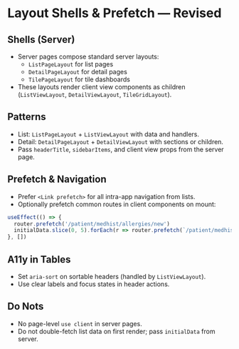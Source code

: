 # Layout Shells & Prefetch — Revised

## Shells (Server)
- Server pages compose standard server layouts:
  - `ListPageLayout` for list pages
  - `DetailPageLayout` for detail pages
  - `TilePageLayout` for tile dashboards
- These layouts render client view components as children (`ListViewLayout`, `DetailViewLayout`, `TileGridLayout`).

## Patterns
- List: `ListPageLayout` + `ListViewLayout` with data and handlers.
- Detail: `DetailPageLayout` + `DetailViewLayout` with sections or children.
- Pass `headerTitle`, `sidebarItems`, and client view props from the server page.

## Prefetch & Navigation
- Prefer `<Link prefetch>` for all intra-app navigation from lists.
- Optionally prefetch common routes in client components on mount:
```ts
useEffect(() => {
  router.prefetch('/patient/medhist/allergies/new')
  initialData.slice(0, 5).forEach(r => router.prefetch(`/patient/medhist/allergies/${r.allergy_id}`))
}, [])
```

## A11y in Tables
- Set `aria-sort` on sortable headers (handled by `ListViewLayout`).
- Use clear labels and focus states in header actions.

## Do Nots
- No page-level `use client` in server pages.
- Do not double-fetch list data on first render; pass `initialData` from server.
